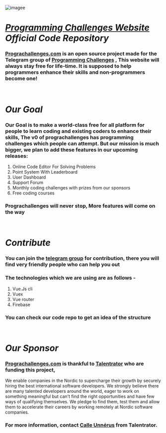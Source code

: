 ![imagee](frontend/src/assets/logo.svg)
# _[Programming Challenges Website](https://prograchallenges.com) Official Code Repository_

### [Prograchallenges.com](https://prograchallenges.com) is an open source project made for the Telegram group of [Programming Challenges](https://telegram.me/prograchallenges) , This website will always stay free for life-time. It is supposed to help programmers enhance their skills and non-programmers become one!
<br>

# _Our Goal_
### Our Goal is to make a world-class free for all platform for people to learn coding and existing coders to enhance their skills, The v0 of prograchallenges has programming challenges which people can attempt. But our mission is much bigger, we plan to add these features in our upcoming releases: 

<ol>
<li>Online Code Editor For Solving Problems</li>
<li>Point System With Leaderboard</li>
<li>User Dashboard</li>
<li>Support Forum</li>
<li>Monthly coding challenges with prizes from our sponsors</li>
<li>Free coding courses</li>
</ol> 

### Prograchallenges will never stop, More features will come on the way
<br>

# _Contribute_
### You can join the [telegram group](https://https://t.me/joinchat/2nmp7Kiyrq4yNjJi) for contribution, there you will find very friendly people who can help you out 

### The technologies which we are using are as follows - 
1. Vue.Js cli
2. Vuex
3. Vue router 
4. Firebase
### You can check our code repo to get an idea of the structure
<br>

# _Our Sponsor_
### [Prograchallenges.com](https://prograchallenges.com) is thankful to [Talentrator](https://talentrator.com/) who are funding this project, 
We enable companies in the Nordic to supercharge their growth by securely hiring the best international software developers. We strongly believe there are many talented developers around the world, eager to work on something meaningful but can't find the right opportunities and have few ways of qualifying themselves. We pledge to find them, test them and allow them to accelerate their careers by working remotely at Nordic software companies. 
### For more information, contact [Calle Unnérus](https://telegram.me/calle978) from Talentrator.


